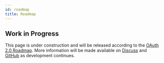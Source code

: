 ```yaml
---
id: roadmap
title: Roadmap
---
```


## Work in Progress

This page is under construction and will be released according to the [OAuth 2.0 Roadmap](oauth2/roadmap). More information will be made available on [Discuss](https://discuss.animeshon.com) and [GitHub](https://github.com/animeshon) as development continues.

